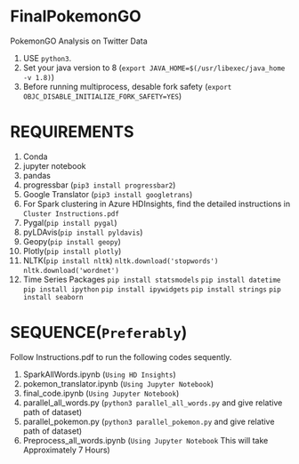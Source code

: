 # FinalPokemonGO

PokemonGO Analysis on Twitter Data

1. USE `python3`.
2. Set your java version to 8 (`export JAVA_HOME=$(/usr/libexec/java_home -v 1.8)`)
3. Before running multiprocess, desable fork safety (`export OBJC_DISABLE_INITIALIZE_FORK_SAFETY=YES`)

# REQUIREMENTS

1. Conda
2. jupyter notebook
3. pandas
4. progressbar (`pip3 install progressbar2`)
5. Google Translator (`pip3 install googletrans`)
6. For Spark clustering in Azure HDInsights, find the detailed instructions in `Cluster Instructions.pdf`
7. Pygal(`pip install pygal`)
8. pyLDAvis(`pip install pyldavis`)
9. Geopy(`pip install geopy`)
10. Plotly(`pip install plotly`)
11. NLTK(`pip install nltk`)
  `nltk.download('stopwords')`
  `nltk.download('wordnet')`
12. Time Series Packages
  `pip install statsmodels`
  `pip install datetime`
  `pip install ipython`
  `pip install ipywidgets`
  `pip install strings`
  `pip install seaborn`

# SEQUENCE(`Preferably`)

Follow Instructions.pdf to run the following codes sequently. 

1. SparkAllWords.ipynb (`Using HD Insights`)
2. pokemon_translator.ipynb (`Using Jupyter Notebook`)
3. final_code.ipynb (`Using Jupyter Notebook`)
4. parallel_all_words.py (`python3 parallel_all_words.py` and give relative path of dataset)
5. parallel_pokemon.py (`python3 parallel_pokemon.py` and give relative path of dataset)
6. Preprocess_all_words.ipynb (`Using Jupyter Notebook` This will take Approximately 7 Hours)
